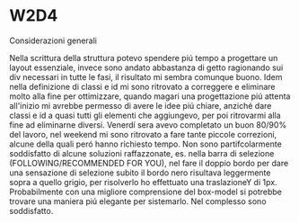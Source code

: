 # W2D4
Considerazioni generali

Nella scrittura della struttura potevo spendere piú tempo a progettare un layout essenziale, invece sono andato abbastanza di getto ragionando sui div necessari in tutte le fasi, il risultato mi sembra comunque buono.
Idem nella definizione di classi e id mi sono ritrovato a correggere e eliminare molto alla fine per ottimizzare, quando magari una progettazione piú attenta all'inizio mi avrebbe permesso di avere le idee piú chiare, anziché dare classi
e id a quasi tutti gli elementi che aggiungevo, per poi ritrovarmi alla fine ad eliminarne diversi.
Venerdí sera avevo completato un buon 80/90% del lavoro, nel weekend mi sono ritrovato a fare tante piccole correzioni, alcune della quali peró hanno richiesto tempo.
Non sono partifcolarmente soddisfatto di alcune soluzioni raffazzonate, es. nella barra di selezione (FOLLOWING/RECOMMENDED FOR YOU), nel fare il doppio bordo per dare una sensazione di selezione subito il bordo nero risultava leggermente sopra
a quello grigio, per risolverlo ho effettuato una traslazioneY di 1px. Probabilmente con una migliore comprensione del box-model si potrebbe trovare una maniera piú elegante per sistemarlo.
Nel complesso sono soddisfatto.
